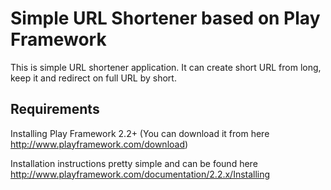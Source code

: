 Simple URL Shortener based on Play Framework
============================================

This is simple URL shortener application. It can create short URL from long, keep it and redirect on full URL by short.

Requirements
------------
Installing Play Framework 2.2+ (You can download it from here http://www.playframework.com/download)

Installation instructions pretty simple and can be found here http://www.playframework.com/documentation/2.2.x/Installing
